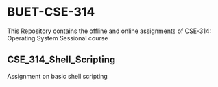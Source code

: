 # BUET-CSE-314
This Repository contains the offline and online assignments of CSE-314: Operating System Sessional course

## CSE_314_Shell_Scripting
Assignment on basic shell scripting

